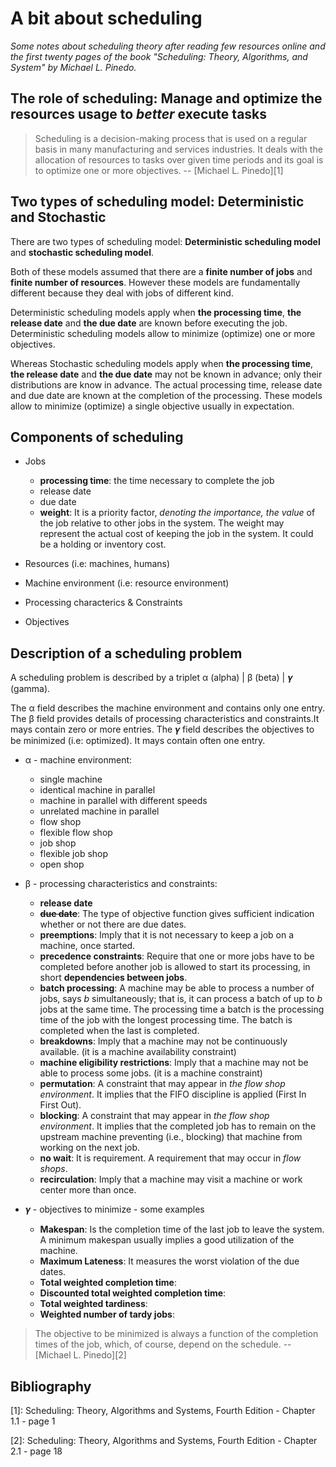 # A bit about scheduling

_Some notes about scheduling theory after reading few resources online and the first twenty pages of the book "Scheduling: Theory, Algorithms, and System" by Michael L. Pinedo._

## The role of scheduling: Manage and optimize the resources usage to _better_ execute tasks

> Scheduling is a decision-making process that is used on a regular basis in many manufacturing and services industries. It deals with the allocation of resources to tasks over given time periods and its goal is to optimize one or more objectives.
> -- [Michael L. Pinedo][1]


## Two types of scheduling model: Deterministic and Stochastic

There are two types of scheduling model: __Deterministic scheduling model__ and __stochastic scheduling model__.

Both of these models assumed that there are a __finite number of jobs__ and __finite number of resources__. However these models are fundamentally different because they deal with jobs of different kind.

Deterministic scheduling models apply when __the processing time__, __the release date__ and __the due date__ are known before executing the job. Deterministic scheduling models allow to minimize (optimize) one or more objectives.

Whereas Stochastic scheduling models apply when __the processing time__, __the release date__ and __the due date__ may not be known in advance; only their distributions are know in advance. The actual processing time, release date and due date are known at the completion of the processing. These models allow to minimize (optimize) a single objective usually in expectation.

## Components of scheduling

- Jobs
	- __processing time__: the time necessary to complete the job
	- release date
	- due date
	- __weight__: It is a priority factor, _denoting the importance, the value_ of the job relative to other jobs in the system. The weight may represent the actual cost of keeping the job in the system. It could be a holding or inventory cost.

- Resources (i.e: machines, humans)

- Machine environment (i.e: resource environment)

- Processing characterics & Constraints

- Objectives

## Description of a scheduling problem

A scheduling problem is described by a triplet α (alpha) | β (beta) | 𝜸 (gamma).

The α field describes the machine environment and contains only one entry.
The β field provides details of processing characteristics and constraints.It mays contain zero or more entries.
The 𝜸 field describes the objectives to be minimized (i.e: optimized). It mays contain often one entry.

- α - machine environment:

	- single machine
	- identical machine in parallel
	- machine in parallel with different speeds
	- unrelated machine in parallel
	- flow shop
	- flexible flow shop
	- job shop
	- flexible job shop
	- open shop

- β - processing characteristics and constraints:

	- __release date__
	- ~~__due date__~~: The type of objective function gives sufficient indication whether or not there are due dates.
	- __preemptions__: Imply that it is not necessary to keep a job on a machine, once started.
	- __precedence constraints__: Require that one or more jobs have to be completed before another job is allowed to start its processing, in short __dependencies between jobs__.
	- __batch processing__: A machine may be able to process a number of jobs, says _b_ simultaneously; that is, it can process a batch of up to _b_ jobs at the same time. The processing time a batch is the processing time of the job with the longest processing time. The batch is completed when the last is completed.
	- __breakdowns__: Imply that a machine may not be continuously available. (it is a machine availability constraint)
	- __machine eligibility restrictions__: Imply that a machine may not be able to process some jobs. (it is a machine constraint)
	- __permutation__: A constraint that may appear in _the flow shop environment_. It implies that the FIFO discipline is applied (First In First Out).
	- __blocking__: A constraint that may appear in _the flow shop environment_. It implies that the completed job has to remain on the upstream machine preventing (i.e., blocking) that machine from working on the next job.
	- __no wait__: It is requirement. A requirement that may occur in _flow shops_.
	- __recirculation__: Imply that a machine may visit a machine or work center more than once.

- 𝜸 - objectives to minimize - some examples

	- __Makespan__: Is the completion time of the last job to leave the system. A minimum makespan usually implies a good utilization of the machine.
	- __Maximum Lateness__: It measures the worst violation of the due dates.
	- __Total weighted completion time__:
	- __Discounted total weighted completion time__:
	- __Total weighted tardiness__:
	- __Weighted number of tardy jobs__:

> The objective to be minimized is always a function of the completion times of the job, which, of course, depend on the schedule. -- [Michael L. Pinedo][2]




## Bibliography

[1]: Scheduling: Theory, Algorithms and Systems, Fourth Edition - Chapter 1.1 - page 1

[2]: Scheduling: Theory, Algorithms and Systems, Fourth Edition - Chapter 2.1 - page 18